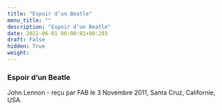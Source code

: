 ```yaml
---
title: "Espoir d’un Beatle"
menu_title: ""
description: "Espoir d’un Beatle"
date: 2022-06-01 06:00:01+00:203
draft: False
hidden: True
weight:
---
```

### Espoir d’un Beatle

John Lennon - reçu par FAB le 3 Novembre 2011, Santa Cruz, Californie, USA.



